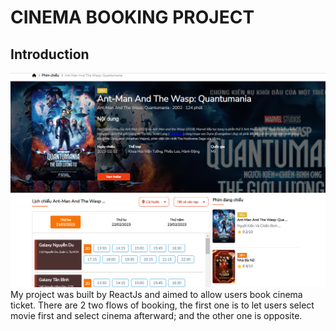 # CINEMA BOOKING PROJECT

## Introduction

<img src="./Img/FilmInfoImg.png">
My project was built by ReactJs and aimed to allow users book cinema ticket. There are 2 two flows of booking, the first one is to let users select movie first and select cinema afterward; and the other one is opposite.
